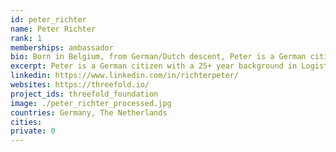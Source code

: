 ```yaml
---
id: peter_richter
name: Peter Richter
rank: 1
memberships: ambassador
bio: Born in Belgium, from German/Dutch descent, Peter is a German citizen with a 25+ year background in Logistics & Supply Chain, of which the last 15 years managing the Supply Chain for Ferrero Russia. In 09/2010 left Ferrero – Appointed Business Development Director at Swiss based DEGA AG - sphere (Industrial Park Development & Decentralised Energy). In 04/2014 – Divested 67% of Dega’s 30MW CHP Plant to E.ON Connecting Energies In 11/2014 – Appointed GM at E.ON Connecting Energies Russia – sphere (B2B Decentralised Energy). In 02/2016 – Became self employed project integration / management consultant –sphere (primarily Industrial Development & Construction and Decentralised Energy). In 07/2019 – Joined the Business Development Team of Threefold Tech – part-time – sphere (IT infrastructure). In 08/2019 – Appointed GM at Kadeon Development – part-time – sphere (Industrial Development & Construction). Peter is the Chairman of the Expert Council at the Chamber of Commerce & Industry of Odintsovo (RF), Member of the Expert Council at the Strategy Foundation, as well as an Ambassador at the Threefold Foundation. Business Development fell in love with Threefold Threefold is a wonderful Ecosystem based on cutting edge & disruptive information technology, bringing together amazing people and offering a range of great business models, as well as incredible social impact opportunities, hopefully allowing us to contribute to making this a better world for generations to come
excerpt: Peter is a German citizen with a 25+ year background in Logistics & Supply Chain
linkedin: https://www.linkedin.com/in/richterpeter/
websites: https://threefold.io/
project_ids: threefold_foundation
image: ./peter_richter_processed.jpg
countries: Germany, The Netherlands
cities:
private: 0
---
```

